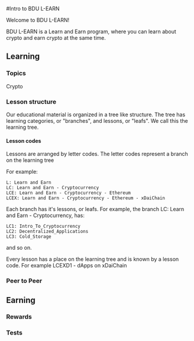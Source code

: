 #Intro to BDU L-EARN

Welcome to BDU L-EARN!

BDU L-EARN is a Learn and Earn program, where you can learn about crypto and earn crypto at the same time.



## Learning
### Topics

Crypto

### Lesson structure
Our educational material is organized in a tree like structure. The tree has learning categories, or "branches", and lessons, or "leafs". We call this the learning tree.

#### Lesson codes
Lessons are arranged by letter codes. The letter codes represent a branch on the learning tree

For example:
```
L: Learn and Earn
LC: Learn and Earn - Cryptocurrency
LCE: Learn and Earn - Cryptocurrency - Ethereum
LCEX: Learn and Earn - Cryptocurrency - Ethereum - xDaiChain
```
Each branch has it's lessons, or leafs.  For example, the branch LC: Learn and Earn - Cryptocurrency, has:
```
LC1: Intro_To_Cryptocurrency
LC2: Decentralized_Applications
LC3: Cold_Storage
```
and so on.

Every lesson has a place on the learning tree and is known by a lesson code. For example LCEXD1 - dApps on xDaiChain



### Peer to Peer

## Earning
### Rewards
### Tests
###

##
